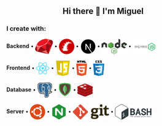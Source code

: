 ## <p align="center"><b>Hi there 👋  I'm Miguel</b></p>


### I create with:
<p align="left">

<b>Backend</b> &bull; <a href="https://www.ruby-lang.org/" target="_blank"><img align="center" src="./logos/png/ruby-badge-5.png" alt="Ruby" title="Ruby" height="40"/></a> &bull; <a href="https://rubyonrails.org/" target="_blank"><img align="center" src="./logos/png/rails-badge-7.png" alt="rails" title="Rails" height="40"/></a> &bull; <a href="https://nextjs.org/" target="_blank"><img align="center" src="./logos/png/nextjs-badge.png" alt="NextJs" title="NextJs" height="40"/></a> &bull; <a href="https://nodejs.org/" target="_blank"><img align="center" src="./logos/nodejs.svg" alt="Nodejs" title="Nodejs" height="40"/></a> &bull; <a href="https://expressjs.com/" target="_blank"><img align="center" src="./logos/png/express-badge.png" alt="express" title="Express" height="40"/></a>
<br />
<br />
<b>Frontend</b> &bull; <a href="https://reactjs.org" target="_blank"><img align="center" src="./logos/reactjs.svg" alt="ReactJs" title="ReactJs" height="40"/></a> &bull; <a href="https://www.javascript.com/" target="_blank"><img align="center" src="./logos/png/javascript-badge.png" alt="Javascript" title="Javascript" height="40"/></a> &bull; <a href="https://www.w3.org/html/" target="_blank"><img align="center" src="./logos/html5.svg" alt="HTML 5" title="HTML 5" height="40"/></a> &bull; <a href="https://www.w3schools.com/css/" target="_blank"><img align="center" src="./logos/css3.svg" alt="CSS 3" title="CSS 3" height="40"/></a>
<br />
<br />
<b>Database</b> &bull; <a href="https://www.postgresql.org" target="_blank"><img align="center" src="./logos/postgresql.svg" alt="PostgreSQL" title="PostgreSQL" height="40"/></a> &bull; <a href="https://www.mongodb.com" target="_blank"><img align="center" src="./logos/png/mongo-badge-2.png" alt="MongoDB" title="MongoDB" height="40"/></a> &bull; <a href="https://redis.io/" target="_blank"><img align="center" src="./logos/png/redis-badge.png" alt="Redis" title="Redis" height="40"/></a>
<br />
<br />
<b>Server</b> &bull; <a href="https://ubuntu.com/" target="_blank"><img align="center" src="./logos/ubuntu.svg" alt="Ubuntu" title="Ubuntu" height="40"/></a> &bull; <a href="https://www.nginx.com/" target="_blank"><img align="center" src="./logos/png/nginx-badge.png" alt="Nginx" title="Nginx" height="40"/></a> &bull;  <a href="https://git-scm.com/" target="_blank"><img align="center" src="./logos/git.svg" alt="Git" title="Git" height="40"/></a> &bull; <a href="https://www.gnu.org/software/bash/" target="_blank"><img align="center" src="./logos/bash.svg" alt="Bash" title="Bash" height="40"/></a>

</p>

<!--
**mfpbbr/mfpbbr** is a ✨ _special_ ✨ repository because its `README.md` (this file) appears on your GitHub profile.

Here are some ideas to get you started:

- 🔭 I’m currently working on ...
- 🌱 I’m currently learning ...
- 👯 I’m looking to collaborate on ...
- 🤔 I’m looking for help with ...
- 💬 Ask me about ...
- 📫 How to reach me: ...
- 😄 Pronouns: ...
- ⚡ Fun fact: ...
-->
